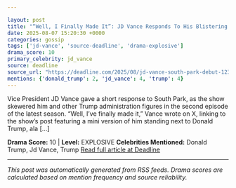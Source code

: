 ```yaml
---

layout: post
title: "“Well, I Finally Made It”: JD Vance Responds To His Blistering ‘South Park’ Debut"""
date: 2025-08-07 15:20:30 +0000
categories: gossip
tags: ['jd-vance', 'source-deadline', 'drama-explosive']
drama_score: 10
primary_celebrity: jd_vance
source: deadline
source_url: "https://deadline.com/2025/08/jd-vance-south-park-debut-1236481177/"""
mentions: {'donald_trump': 2, 'jd_vance': 4, 'trump': 4}
---
```


Vice President JD Vance gave a short response to South Park, as the show skewered him and other Trump administration figures in the second episode of the latest season. “Well, I’ve finally made it,” Vance wrote on X, linking to the show’s post featuring a mini version of him standing next to Donald Trump, ala […]

**Drama Score:** 10 | **Level:** EXPLOSIVE **Celebrities Mentioned:** Donald Trump, Jd Vance, Trump [Read full article at Deadline](https://deadline.com/2025/08/jd-vance-south-park-debut-1236481177/)

---

*This post was automatically generated from RSS feeds. Drama scores are calculated based on mention frequency and source reliability.*